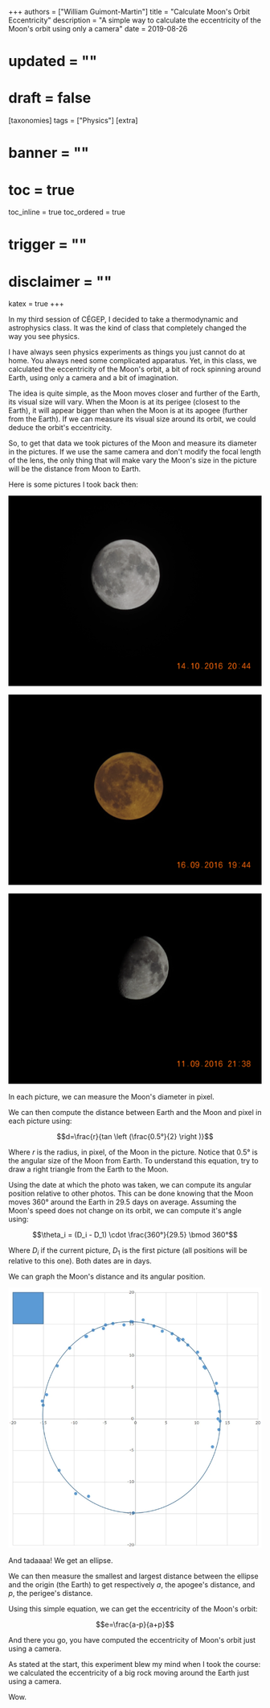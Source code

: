 +++
authors = ["William Guimont-Martin"]
title = "Calculate Moon's Orbit Eccentricity"
description = "A simple way to calculate the eccentricity of the Moon's orbit using only a camera"
date = 2019-08-26
# updated = ""
# draft = false
[taxonomies]
tags = ["Physics"]
[extra]
# banner = ""
# toc = true
toc_inline = true
toc_ordered = true
# trigger = ""
# disclaimer = ""
katex = true
+++

In my third session of CÉGEP, I decided to take a thermodynamic and astrophysics class. It was the kind of class that completely changed the way you see physics. 

I have always seen physics experiments as things you just cannot do at home. You always need some complicated apparatus. Yet, in this class, we calculated the eccentricity of the Moon's orbit, a bit of rock spinning around Earth, using only a camera and a bit of imagination.

The idea is quite simple, as the Moon moves closer and further of the Earth, its visual size will vary. When the Moon is at its perigee (closest to the Earth), it will appear bigger than when the Moon is at its apogee (further from the Earth). If we can measure its visual size around its orbit, we could deduce the orbit's eccentricity.

So, to get that data we took pictures of the Moon and measure its diameter in the pictures. If we use the same camera and don't modify the focal length of the lens, the only thing that will make vary the Moon's size in the picture will be the distance from Moon to Earth.

Here is some pictures I took back then:

![Moon 1](moon1.webp)

![Moon 2](moon2.webp)

![Moon 3](moon3.webp)

In each picture, we can measure the Moon's diameter in pixel.

We can then compute the distance between Earth and the Moon and pixel in each picture using:

$$d=\frac{r}{tan \left (\frac{0.5°}{2} \right )}$$

Where $r$ is the radius, in pixel, of the Moon in the picture. Notice that $0.5°$ is the angular size of the Moon from Earth. To understand this equation, try to draw a right triangle from the Earth to the Moon.

Using the date at which the photo was taken, we can compute its angular position relative to other photos. This can be done knowing that the Moon moves 360° around the Earth in $29.5$ days on average. Assuming the Moon's speed does not change on its orbit, we can compute it's angle using:

$$\theta_i = (D_i - D_1) \cdot \frac{360°}{29.5} \bmod 360°$$

Where $D_i$ if the current picture, $D_1$ is the first picture (all positions will be relative to this one). Both dates are in days.


We can graph the Moon's distance and its angular position.

![Graph](graph.webp)

And tadaaaa! We get an ellipse.

We can then measure the smallest and largest distance between the ellipse and the origin (the Earth) to get respectively $a$, the apogee's distance, and $p$, the perigee's distance.

Using this simple equation, we can get the eccentricity of the Moon's orbit:

$$e=\frac{a-p}{a+p}$$

And there you go, you have computed the eccentricity of Moon's orbit just using a camera.

As stated at the start, this experiment blew my mind when I took the course: we calculated the eccentricity of a big rock moving around the Earth just using a camera.

Wow.
